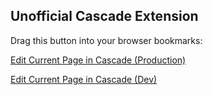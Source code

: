 ## Unofficial Cascade Extension


<p>Drag this button into your browser bookmarks:</p>


 <a href="javascript:void%20function(e){var%20a=function(e){var%20a=e('meta[name=%22id%22]').attr(%22content%22);if(window.location.href.indexOf(%22dev%22)%3E-1)var%20n=%22https://cascade.chapman.edu/%22;else%20var%20n=%22https://cascade.chapman.edu/%22;console.log(t);var%20t=n+%22entity/open.act%3Fid=%22+a+%22%26type=page%22,o=window.open(t,%22_blank%22);o.focus()},n=e%26%26e.fn%26%26parseFloat(e.fn.jquery)%3E=1.7;if(n)a(e);else{var%20t=document.createElement(%22script%22);t.src=%22//ajax.googleapis.com/ajax/libs/jquery/1/jquery.js%22,t.onload=t.onreadystatechange=function(){var%20e=this.readyState;e%26%26%22loaded%22!==e%26%26%22complete%22!==e||a(jQuery.noConflict())}}document.getElementsByTagName(%22head%22)[0].appendChild(t)}(window.jQuery);">Edit Current Page in Cascade (Production)</a>
 


<a href="javascript:void%20function(e){var%20a=function(e){var%20a=e('meta[name=%22id%22]').attr(%22content%22);if(window.location.href.indexOf(%22dev%22)%3E-1)var%20n=%22https://dev-cascade.chapman.edu/%22;else%20var%20n=%22https://dev-cascade.chapman.edu/%22;console.log(t);var%20t=n+%22entity/open.act%3Fid=%22+a+%22%26type=page%22,o=window.open(t,%22_blank%22);o.focus()},n=e%26%26e.fn%26%26parseFloat(e.fn.jquery)%3E=1.7;if(n)a(e);else{var%20t=document.createElement(%22script%22);t.src=%22//ajax.googleapis.com/ajax/libs/jquery/1/jquery.js%22,t.onload=t.onreadystatechange=function(){var%20e=this.readyState;e%26%26%22loaded%22!==e%26%26%22complete%22!==e||a(jQuery.noConflict())}}document.getElementsByTagName(%22head%22)[0].appendChild(t)}(window.jQuery);">Edit Current Page in Cascade (Dev)</a>
 
 
 
 
